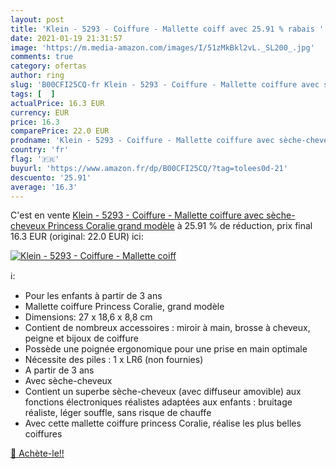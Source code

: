 ```yaml
---
layout: post
title: 'Klein - 5293 - Coiffure - Mallette coiff avec 25.91 % rabais '
date: 2021-01-19 21:31:57
image: 'https://m.media-amazon.com/images/I/51zMkBkl2vL._SL200_.jpg'
comments: true
category: ofertas
author: ring
slug: 'B00CFI25CQ-fr Klein - 5293 - Coiffure - Mallette coiffure avec sèche-...'
tags: [  ]
actualPrice: 16.3 EUR
currency: EUR
price: 16.3
comparePrice: 22.0 EUR
prodname: 'Klein - 5293 - Coiffure - Mallette coiffure avec sèche-cheveux Princess Coralie  grand modèle'
country: 'fr'
flag: '🇫🇷'
buyurl: 'https://www.amazon.fr/dp/B00CFI25CQ/?tag=tolees0d-21'
descuento: '25.91'
average: '16.3'
---
```


C'est en vente [Klein - 5293 - Coiffure - Mallette coiffure avec sèche-cheveux Princess Coralie  grand modèle](https://www.amazon.fr/dp/B00CFI25CQ/?tag=tolees0d-21)  à  25.91 % de réduction, prix final  16.3 EUR (original: 22.0 EUR) ici:

[![Klein - 5293 - Coiffure - Mallette coiff](https://m.media-amazon.com/images/I/51zMkBkl2vL._SL200_.jpg)](https://www.amazon.fr/dp/B00CFI25CQ/?tag=tolees0d-21)

ℹ️:

- Pour les enfants à partir de 3 ans
- Mallette coiffure Princess Coralie, grand modèle
- Dimensions: 27 x 18,6 x 8,8 cm
- Contient de nombreux accessoires : miroir à main, brosse à cheveux, peigne et bijoux de coiffure
- Possède une poignée ergonomique pour une prise en main optimale
- Nécessite des piles : 1 x LR6 (non fournies)
- A partir de 3 ans
- Avec sèche-cheveux
- Contient un superbe sèche-cheveux (avec diffuseur amovible) aux fonctions électroniques réalistes adaptées aux enfants : bruitage réaliste, léger souffle, sans risque de chauffe
- Avec cette mallette coiffure princess Coralie, réalise les plus belles coiffures

[🛒 Achète-le!!](https://www.amazon.fr/dp/B00CFI25CQ/?tag=tolees0d-21)
